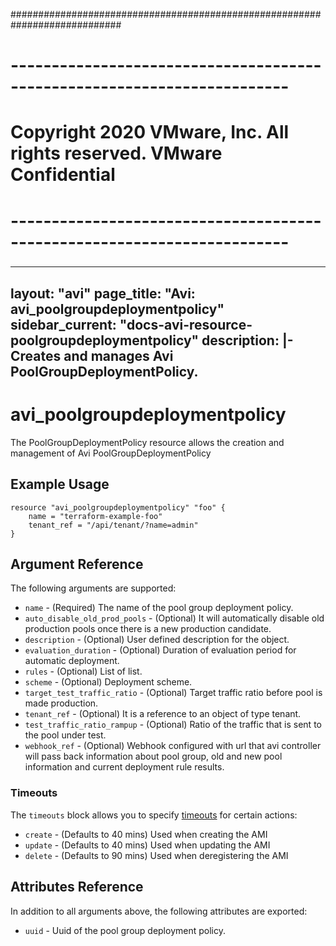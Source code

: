 ############################################################################
# ------------------------------------------------------------------------
# Copyright 2020 VMware, Inc.  All rights reserved. VMware Confidential
# ------------------------------------------------------------------------
###

---
layout: "avi"
page_title: "Avi: avi_poolgroupdeploymentpolicy"
sidebar_current: "docs-avi-resource-poolgroupdeploymentpolicy"
description: |-
  Creates and manages Avi PoolGroupDeploymentPolicy.
---

# avi_poolgroupdeploymentpolicy

The PoolGroupDeploymentPolicy resource allows the creation and management of Avi PoolGroupDeploymentPolicy

## Example Usage

```hcl
resource "avi_poolgroupdeploymentpolicy" "foo" {
    name = "terraform-example-foo"
    tenant_ref = "/api/tenant/?name=admin"
}
```

## Argument Reference

The following arguments are supported:

* `name` - (Required) The name of the pool group deployment policy.
* `auto_disable_old_prod_pools` - (Optional) It will automatically disable old production pools once there is a new production candidate.
* `description` - (Optional) User defined description for the object.
* `evaluation_duration` - (Optional) Duration of evaluation period for automatic deployment.
* `rules` - (Optional) List of list.
* `scheme` - (Optional) Deployment scheme.
* `target_test_traffic_ratio` - (Optional) Target traffic ratio before pool is made production.
* `tenant_ref` - (Optional) It is a reference to an object of type tenant.
* `test_traffic_ratio_rampup` - (Optional) Ratio of the traffic that is sent to the pool under test.
* `webhook_ref` - (Optional) Webhook configured with url that avi controller will pass back information about pool group, old and new pool information and current deployment rule results.


### Timeouts

The `timeouts` block allows you to specify [timeouts](https://www.terraform.io/docs/configuration/resources.html#timeouts) for certain actions:

* `create` - (Defaults to 40 mins) Used when creating the AMI
* `update` - (Defaults to 40 mins) Used when updating the AMI
* `delete` - (Defaults to 90 mins) Used when deregistering the AMI

## Attributes Reference

In addition to all arguments above, the following attributes are exported:

* `uuid` -  Uuid of the pool group deployment policy.

